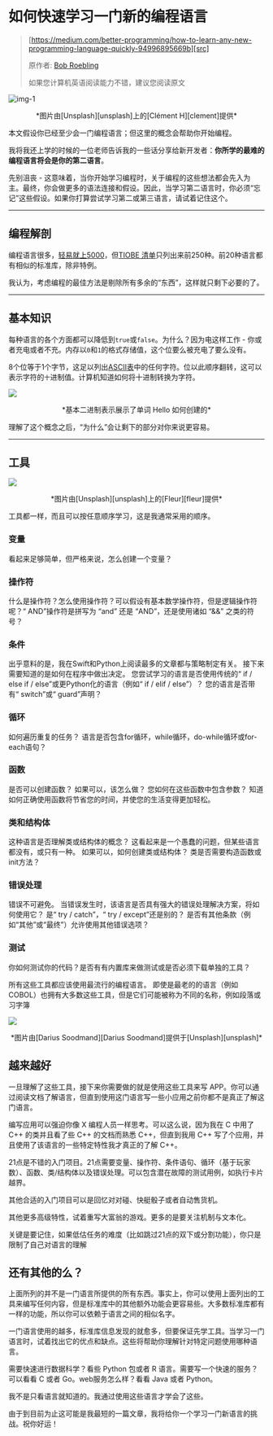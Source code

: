 # 如何快速学习一门新的编程语言

> [https://medium.com/better-programming/how-to-learn-any-new-programming-language-quickly-94996895669b][src]
>
> 原作者: [Bob Roebling][author]
>
> 如果您计算机英语阅读能力不错，建议您阅读原文


![img-1](https://miro.medium.com/max/1400/0*UE_JjOy_bS3mJzvY)

<center>*图片由[Unsplash][unsplash]上的[Clément H][clement]提供*</center>


本文假设你已经至少会一门编程语言；但这里的概念会帮助你开始编程。

我将我还上学的时候的一位老师告诉我的一些话分享给新开发者：**你所学的最难的编程语言将会是你的第二语言**。

先别沮丧 - 这意味着，当你开始学习编程时，关于编程的这些想法都会先入为主。最终，你会做更多的语法连接和假设。因此，当学习第二语言时，你必须“忘记”这些假设。如果你打算尝试学习第二或第三语言，请试着记住这个。


[src]: https://medium.com/better-programming/how-to-learn-any-new-programming-language-quickly-94996895669b
[author]: https://medium.com/@broebling?source=post_page-----94996895669b----------------------
[clement]: https://unsplash.com/@clemhlrdt?utm_source=medium&utm_medium=referral
[unsplash]: https://unsplash.com/?utm_source=medium&utm_medium=referral

--- 

## 编程解剖

编程语言很多，[轻易就上5000][more_lang]，但[TIOBE 清单][tiobe]只列出来前250种。前20种语言都有相似的标准库，除非特例。

我认为，考虑编程的最佳方法是剔除所有多余的“东西”，这样就只剩下必要的了。

[more_lang]: https://codelani.com/posts/how-many-programming-languages-are-there-in-the-world.html
[tiobe]: https://www.tiobe.com/tiobe-index/

--- 

## 基本知识

每种语言的各个方面都可以降低到`true`或`false`。为什么？因为电这样工作 - 你或者充电或者不充。内存以`0`和`1`的格式存储值，这个位要么被充电了要么没有。

8个位等于1个字节，这足以列出[ASCII表][ascii]中的任何字符。位以此顺序翻转，这可以表示字符的`十`进制值。计算机知道如何将十进制转换为字符。

![](https://miro.medium.com/max/1400/1*V6gi4Fk0uy-c-xkFaB88AQ.png)

<center>*基本二进制表示展示了单词 Hello 如何创建的*</center>

理解了这个概念之后，“为什么”会让剩下的部分对你来说更容易。

[ascii]: http://www.asciitable.com/

--- 

## 工具

![](https://miro.medium.com/max/1400/0*PkXTSWp4sLcu6xvt)
<center>*图片由[Unsplash][unsplash]上的[Fleur][fleur]提供*</center>

工具都一样，而且可以按任意顺序学习，这是我通常采用的顺序。

[fleur]: https://unsplash.com/@yer_a_wizard?utm_source=medium&utm_medium=referral

### 变量

看起来足够简单，但严格来说，怎么创建一个变量？

### 操作符

什么是操作符？怎么使用操作符？可以假设有基本数学操作符，但是逻辑操作符呢？“ AND”操作符是拼写为 “and” 还是 “AND”，还是使用诸如 “&&” 之类的符号？


### 条件

出乎意料的是，我在Swift和Python上阅读最多的文章都与策略制定有关。 接下来需要知道的是如何在程序中做出决定。 您尝试学习的语言是否使用传统的“ if / else if / else”或更Python化的语言（例如“ if / elif / else”）？ 您的语言是否带有“ switch”或“ guard”声明？

###  循环

如何遍历重复的任务？ 语言是否包含for循环，while循环，do-while循环或for-each语句？

### 函数

是否可以创建函数？ 如果可以，该怎么做？ 您如何在这些函数中包含参数？ 知道如何正确使用函数将节省您的时间，并使您的生活变得更加轻松。

### 类和结构体

这种语言是否理解类或结构体的概念？ 这看起来是一个愚蠢的问题，但某些语言都没有，或只有一种。 如果可以，如何创建类或结构体？ 类是否需要构造函数或init方法？

### 错误处理

错误不可避免。 当错误发生时，该语言是否具有强大的错误处理解决方案，将如何使用它？ 是“ try / catch”，“ try / except”还是别的？ 是否有其他条款（例如“其他”或“最终”）允许使用其他错误选项？

### 测试

你如何测试你的代码？是否有有内置库来做测试或是否必须下载单独的工具？

所有这些工具都应该使用最流行的编程语言。 即使是最老的的语言（例如COBOL）也拥有大多数这些工具，但是它们可能被称为不同的名称，例如段落或习字簿

![](https://miro.medium.com/max/1400/0*yhimPCQv2w-pMUlV)

<center>*图片由[Darius Soodmand][Darius Soodmand]提供于[Unsplash][unsplash]*</center>

[Darius Soodmand]: https://unsplash.com/@dsoodmand?utm_source=medium&utm_medium=referral

## 越来越好

一旦理解了这些工具，接下来你需要做的就是使用这些工具来写 APP。你可以通过阅读文档了解语言，但直到使用这门语言写一些小应用之前你都不是真正了解这门语言。

编写应用可以强迫你像 X 编程人员一样思考。可以这么说，因为我在 C 中用了 C++ 的类并且看了些 C++ 的文档而熟悉 C++，但直到我用 C++ 写了个应用，并且使用了该语言的一些特定特性我才真正的了解 C++。

21点是不错的入门项目。21点需要变量、操作符、条件语句、循环（基于玩家数）、函数、类/结构体以及错误处理。可以包含潜在故障的测试用例，如执行卡片越界。

其他合适的入门项目可以是回忆对对碰、快艇骰子或者自动售货机。

其他更多高级特性，试着重写大富翁的游戏。更多的是要关注机制与文本化。

关键是要记住，如果低估任务的难度（比如跳过21点的双下或分割功能），你只是限制了自己对语言的理解

## 还有其他的么？

上面所列的并不是一门语言所提供的所有东西。事实上，你可以使用上面列出的工具来编写任何内容，但是标准库中的其他额外功能会更容易些。大多数标准库都有一样的功能，所以你可以依赖于语言之间的相似名字。

一门语言使用的越多，标准库信息发现的就愈多，但要保证先学工具。当学习一门语言时，试着找出它的优点和缺点。这些将帮助你理解针对特定问题使用哪种语言。


需要快速进行数据科学？看些 Python 包或者 R 语言。需要写一个快速的服务？可以看看 C 或者 Go。web服务怎么样？看看 Java 或者 Python。

我不是只看语言就知道的。我通过使用这些语言才学会了这些。

由于到目前为止这可能是我最短的一篇文章，我将给你一个学习一门新语言的挑战。祝你好运！


